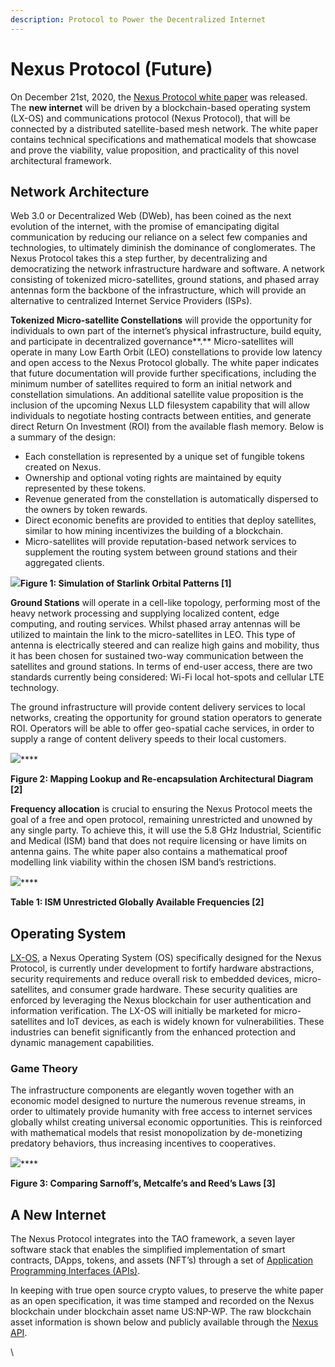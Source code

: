 ```yaml
---
description: Protocol to Power the Decentralized Internet
---
```


# Nexus Protocol (Future)

On December 21st, 2020, the [Nexus Protocol white paper](https://tech.nexus.io/files/nexus\_protocol/Nexus\_Protocol\_1.0.0.pdf) was released. The **new internet** will be driven by a blockchain-based operating system (LX-OS) and communications protocol (Nexus Protocol), that will be connected by a distributed satellite-based mesh network. The white paper contains technical specifications and mathematical models that showcase and prove the viability, value proposition, and practicality of this novel architectural framework.

## **Network Architecture**

Web 3.0 or Decentralized Web (DWeb), has been coined as the next evolution of the internet, with the promise of emancipating digital communication by reducing our reliance on a select few companies and technologies, to ultimately diminish the dominance of conglomerates. The Nexus Protocol takes this a step further, by decentralizing and democratizing the network infrastructure hardware and software. A network consisting of tokenized micro-satellites, ground stations, and phased array antennas form the backbone of the infrastructure, which will provide an alternative to centralized Internet Service Providers (ISPs).

**Tokenized Micro-satellite Constellations** will provide the opportunity for individuals to own part of the internet’s physical infrastructure, build equity, and participate in decentralized governance**.** Micro-satellites will operate in many Low Earth Orbit (LEO) constellations to provide low latency and open access to the Nexus Protocol globally. The white paper indicates that future documentation will provide further specifications, including the minimum number of satellites required to form an initial network and constellation simulations. An additional satellite value proposition is the inclusion of the upcoming Nexus LLD filesystem capability that will allow individuals to negotiate hosting contracts between entities, and generate direct Return On Investment (ROI) from the available flash memory. Below is a summary of the design:

* Each constellation is represented by a unique set of fungible tokens created on Nexus.
* Ownership and optional voting rights are maintained by equity represented by these tokens.
* Revenue generated from the constellation is automatically dispersed to the owners by token rewards.
* Direct economic benefits are provided to entities that deploy satellites, similar to how mining incentivizes the building of a blockchain.
* Micro-satellites will provide reputation-based network services to supplement the routing system between ground stations and their aggregated clients.

![](https://miro.medium.com/max/1024/1\*kIEUUBrnF8GCVdop9-NUQA.png)**Figure 1: Simulation of Starlink Orbital Patterns \[1]**

**Ground Stations** will operate in a cell-like topology, performing most of the heavy network processing and supplying localized content, edge computing, and routing services. Whilst phased array antennas will be utilized to maintain the link to the micro-satellites in LEO. This type of antenna is electrically steered and can realize high gains and mobility, thus it has been chosen for sustained two-way communication between the satellites and ground stations. In terms of end-user access, there are two standards currently being considered: Wi-Fi local hot-spots and cellular LTE technology.

The ground infrastructure will provide content delivery services to local networks, creating the opportunity for ground station operators to generate ROI. Operators will be able to offer geo-spatial cache services, in order to supply a range of content delivery speeds to their local customers.

![](https://miro.medium.com/max/1088/1\*Jrwb8NlXdwF03Q4IqBrWYg.png)****

**Figure 2: Mapping Lookup and Re-encapsulation Architectural Diagram \[2]**

**Frequency allocation** is crucial to ensuring the Nexus Protocol meets the goal of a free and open protocol, remaining unrestricted and unowned by any single party. To achieve this, it will use the 5.8 GHz Industrial, Scientific and Medical (ISM) band that does not require licensing or have limits on antenna gains. The white paper also contains a mathematical proof modelling link viability within the chosen ISM band’s restrictions.

![](https://miro.medium.com/max/652/1\*hLhVDk7j8gINvti8Xw6v\_A.png)****

**Table 1: ISM Unrestricted Globally Available Frequencies \[2]**

## **Operating System**

[LX-OS](https://medium.com/@NexusOfficial/nexos-the-nexus-operating-system-a-bastion-for-the-internet-of-things-iot-beyond-c37aa477c119), a Nexus Operating System (OS) specifically designed for the Nexus Protocol, is currently under development to fortify hardware abstractions, security requirements and reduce overall risk to embedded devices, micro-satellites, and consumer grade hardware. These security qualities are enforced by leveraging the Nexus blockchain for user authentication and information verification. The LX-OS will initially be marketed for micro-satellites and IoT devices, as each is widely known for vulnerabilities. These industries can benefit significantly from the enhanced protection and dynamic management capabilities.

### **Game Theory**

The infrastructure components are elegantly woven together with an economic model designed to nurture the numerous revenue streams, in order to ultimately provide humanity with free access to internet services globally whilst creating universal economic opportunities. This is reinforced with mathematical models that resist monopolization by de-monetizing predatory behaviors, thus increasing incentives to cooperatives.

![](https://miro.medium.com/max/1400/1\*0AXWpP\_\_rEy5eXfPaK6ESw.png)****

**Figure 3: Comparing Sarnoff’s, Metcalfe’s and Reed’s Laws \[3]**

## **A New Internet**

The Nexus Protocol integrates into the TAO framework, a seven layer software stack that enables the simplified implementation of smart contracts, DApps, tokens, and assets (NFT’s) through a set of [Application Programming Interfaces (APIs)](https://tech.nexus.io/software-stack?s=api).

In keeping with true open source crypto values, to preserve the white paper as an open specification, it was time stamped and recorded on the Nexus blockchain under blockchain asset name US:NP-WP. The raw blockchain asset information is shown below and publicly available through the [Nexus API](http://api.nexus.io:8080/assets/get/asset/US:NP-WP).

\
